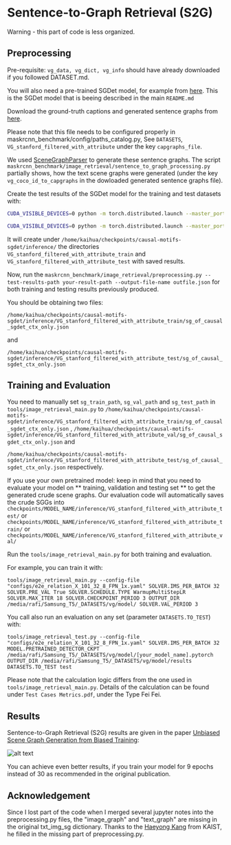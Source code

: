 # Sentence-to-Graph Retrieval (S2G)

Warning -  this part of code is less organized.

## Preprocessing

Pre-requisite:  ```vg_data, vg_dict, vg_info``` should have already downloaded if you followed DATASET.md.

You will also need a pre-trained SGDet model, for example from [here](https://onedrive.live.com/embed?cid=22376FFAD72C4B64&resid=22376FFAD72C4B64%21781947&authkey=AF_EM-rkbMyT3gs). This is the SGDet model that is beeing described in the main `README.md`

Download the ground-truth captions and generated sentence graphs from [here](https://onedrive.live.com/embed?cid=22376FFAD72C4B64&resid=22376FFAD72C4B64%21779999&authkey=AGW0Wxjb1JSDFnc).

Please note that this file needs to be configured properly in maskrcnn_benchmark/config/paths_catalog.py, See `DATASETS`, `VG_stanford_filtered_with_attribute` under the key `capgraphs_file`.

We used [SceneGraphParser](https://github.com/vacancy/SceneGraphParser) to generate these sentence graphs.
The script ```maskrcnn_benchmark/image_retrieval/sentence_to_graph_processing.py``` partially shows, how the text scene graphs were generated (under the key `vg_coco_id_to_capgraphs` in the dowloaded generated sentence graphs file).


Create the test results of the SGDet model for the training and test datasets with:

```bash
CUDA_VISIBLE_DEVICES=0 python -m torch.distributed.launch --master_port 10027 --nproc_per_node=1 tools/relation_test_net.py --config-file "configs/e2e_relation_X_101_32_8_FPN_1x.yaml" MODEL.ROI_RELATION_HEAD.USE_GT_BOX False MODEL.ROI_RELATION_HEAD.USE_GT_OBJECT_LABEL False MODEL.ROI_RELATION_HEAD.PREDICTOR CausalAnalysisPredictor MODEL.ROI_RELATION_HEAD.CAUSAL.EFFECT_TYPE TDE MODEL.ROI_RELATION_HEAD.CAUSAL.FUSION_TYPE sum MODEL.ROI_RELATION_HEAD.CAUSAL.CONTEXT_LAYER motifs TEST.IMS_PER_BATCH 1 DTYPE "float16" GLOVE_DIR /home/kaihua/glove MODEL.PRETRAINED_DETECTOR_CKPT /home/kaihua/checkpoints/causal-motifs-sgdet OUTPUT_DIR /home/kaihua/checkpoints/causal-motifs-sgdet DATASETS.TO_TEST train
```

```bash
CUDA_VISIBLE_DEVICES=0 python -m torch.distributed.launch --master_port 10027 --nproc_per_node=1 tools/relation_test_net.py --config-file "configs/e2e_relation_X_101_32_8_FPN_1x.yaml" MODEL.ROI_RELATION_HEAD.USE_GT_BOX False MODEL.ROI_RELATION_HEAD.USE_GT_OBJECT_LABEL False MODEL.ROI_RELATION_HEAD.PREDICTOR CausalAnalysisPredictor MODEL.ROI_RELATION_HEAD.CAUSAL.EFFECT_TYPE TDE MODEL.ROI_RELATION_HEAD.CAUSAL.FUSION_TYPE sum MODEL.ROI_RELATION_HEAD.CAUSAL.CONTEXT_LAYER motifs TEST.IMS_PER_BATCH 1 DTYPE "float16" GLOVE_DIR /home/kaihua/glove MODEL.PRETRAINED_DETECTOR_CKPT /home/kaihua/checkpoints/causal-motifs-sgdet OUTPUT_DIR /home/kaihua/checkpoints/causal-motifs-sgdet DATASETS.TO_TEST test
```

It will create under `/home/kaihua/checkpoints/causal-motifs-sgdet/inference/` the directories `VG_stanford_filtered_with_attribute_train` and `VG_stanford_filtered_with_attribute_test` with saved results.

Now, run the ```maskrcnn_benchmark/image_retrieval/preprocessing.py --test-results-path your-result-path --output-file-name outfile.json``` for both training and testing results previously produced.

You should be obtaining two files:

`/home/kaihua/checkpoints/causal-motifs-sgdet/inference/VG_stanford_filtered_with_attribute_train/sg_of_causal_sgdet_ctx_only.json`

and 

`/home/kaihua/checkpoints/causal-motifs-sgdet/inference/VG_stanford_filtered_with_attribute_test/sg_of_causal_sgdet_ctx_only.json`

## Training and Evaluation

You need to manually set ```sg_train_path```, ```sg_val_path``` and ```sg_test_path``` in ```tools/image_retrieval_main.py``` to `/home/kaihua/checkpoints/causal-motifs-sgdet/inference/VG_stanford_filtered_with_attribute_train/sg_of_causal_sgdet_ctx_only.json`
, `/home/kaihua/checkpoints/causal-motifs-sgdet/inference/VG_stanford_filtered_with_attribute_val/sg_of_causal_sgdet_ctx_only.json`
and 

`/home/kaihua/checkpoints/causal-motifs-sgdet/inference/VG_stanford_filtered_with_attribute_test/sg_of_causal_sgdet_ctx_only.json` respectively.


If you use your own pretrained model: keep in mind that you need to evaluate your model on ** training, validation and testing set ** to get the generated crude scene graphs. Our evaluation code will automatically saves the crude SGGs into ```checkpoints/MODEL_NAME/inference/VG_stanford_filtered_with_attribute_test/```  or ```checkpoints/MODEL_NAME/inference/VG_stanford_filtered_with_attribute_train/```
or ```checkpoints/MODEL_NAME/inference/VG_stanford_filtered_with_attribute_val/```



Run the ```tools/image_retrieval_main.py``` for both training and evaluation. 

For example, you can train it with:

```tools/image_retrieval_main.py --config-file "configs/e2e_relation_X_101_32_8_FPN_1x.yaml" SOLVER.IMS_PER_BATCH 32 SOLVER.PRE_VAL True SOLVER.SCHEDULE.TYPE WarmupMultiStepLR SOLVER.MAX_ITER 18 SOLVER.CHECKPOINT_PERIOD 3 OUTPUT_DIR /media/rafi/Samsung_T5/_DATASETS/vg/model/ SOLVER.VAL_PERIOD 3```

You call also run an evaluation on any set (parameter `DATASETS.TO_TEST`) with:

```tools/image_retrieval_test.py --config-file "configs/e2e_relation_X_101_32_8_FPN_1x.yaml" SOLVER.IMS_PER_BATCH 32 MODEL.PRETRAINED_DETECTOR_CKPT /media/rafi/Samsung_T5/_DATASETS/vg/model/[your_model_name].pytorch OUTPUT_DIR /media/rafi/Samsung_T5/_DATASETS/vg/model/results DATASETS.TO_TEST test```

Please note that the calculation logic differs from the one used in ```tools/image_retrieval_main.py```.
Details of the calculation can be found under ```Test Cases Metrics.pdf```, under the Type Fei Fei.


## Results

Sentence-to-Graph Retrieval (S2G) results are given in the paper [Unbiased Scene Graph Generation from Biased Training](https://arxiv.org/abs/2002.11949):

![alt text](../../demo/TDE_Results3.png "from 'Unbiased Scene Graph Generation from Biased Training'")

You can achieve even better results, if you train your model for 9 epochs instead of 30 as recommended in the original publication.

## Acknowledgement

Since I lost part of the code when I merged several jupyter notes into the preprocessing.py files, the "image_graph" and "text_graph" are missing in the original txt_img_sg dictionary. Thanks to the [Haeyong Kang](https://scholar.google.com/citations?user=v_tUj4oAAAAJ&hl=ko) from KAIST, he filled in the missing part of preprocessing.py.
